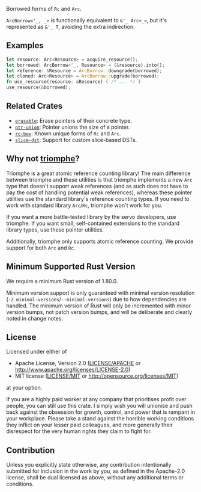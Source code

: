 Borrowed forms of `Rc` and `Arc`.

`ArcBorrow<'_, _>` is functionally equivalent to `&'_ Arc<_>`,
but it's represented as `&'_ T`, avoiding the extra indirection.

## Examples

```rust
let resource: Arc<Resource> = acquire_resource();
let borrowed: ArcBorrow<'_, Resource> = (&resource).into();
let reference: &Resource = ArcBorrow::downgrade(borrowed);
let cloned: Arc<Resource> = ArcBorrow::upgrade(borrowed);
fn use_resource(resource: &Resource) { /* ... */ }
use_resource(&borrowed);
```

## Related Crates

- [`erasable`](https://lib.rs/crates/erasable): Erase pointers of their concrete type.
- [`ptr-union`](https://lib.rs/crates/ptr-union): Pointer unions the size of a pointer.
- [`rc-box`](https://lib.rs/crates/rc-box): Known unique forms of `Rc` and `Arc`.
- [`slice-dst`](https://lib.rs/crates/slice-dst): Support for custom slice-based DSTs.

## Why not [triomphe](https://crates.io/crates/triomphe)?

Triomphe is a great atomic reference counting library!
The main difference between triomphe and these utilities is that
triomphe implements a new `Arc` type that doesn't support weak references
(and as such does not have to pay the cost of handling potential weak references),
whereas these pointer utilities use the standard library's reference counting types.
If you need to work with standard library `Arc`/`Rc`, triomphe won't work for you.

If you want a more battle-tested library by the servo developers, use triomphe.
If you want small, self-contained extensions to the standard library types,
use these pointer utilities.

Additionally, triomphe only supports atomic reference counting.
We provide support for both `Arc` and `Rc`.

## Minimum Supported Rust Version

We require a minimum Rust version of 1.80.0.

Minimum version support is only guaranteed with minimal version resolution
(`-Z minimal-versions`/`--minimal-versions`) due to how dependencies are handled.
The minimum version of Rust will only be incremented with minor version bumps,
not patch version bumps, and will be deliberate and clearly noted in change notes.

## License

Licensed under either of

 * Apache License, Version 2.0
   ([LICENSE/APACHE](../../LICENSE/APACHE) or http://www.apache.org/licenses/LICENSE-2.0)
 * MIT license
   ([LICENSE/MIT](../../LICENSE/MIT) or http://opensource.org/licenses/MIT)

at your option.

If you are a highly paid worker at any company that prioritises profit over
people, you can still use this crate. I simply wish you will unionise and push
back against the obsession for growth, control, and power that is rampant in
your workplace. Please take a stand against the horrible working conditions
they inflict on your lesser paid colleagues, and more generally their
disrespect for the very human rights they claim to fight for.

## Contribution

Unless you explicitly state otherwise, any contribution intentionally submitted
for inclusion in the work by you, as defined in the Apache-2.0 license, shall be
dual licensed as above, without any additional terms or conditions.

